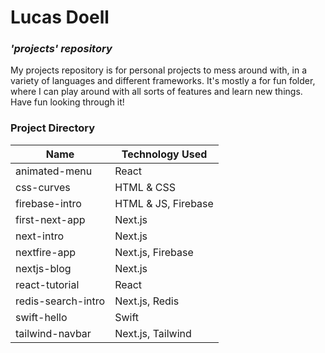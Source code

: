 # Lucas Doell
### _'projects' repository_
My projects repository is for personal projects to mess around with, in a variety of languages and different frameworks. It's mostly a for fun folder, where I can play around with all sorts of features and learn new things. Have fun looking through it! 


### Project Directory
| Name | Technology Used |
| ------------------ | ------------------- |
| animated-menu      | React               | 
| css-curves         | HTML & CSS          |
| firebase-intro     | HTML & JS, Firebase |
| first-next-app     | Next.js             |
| next-intro         | Next.js             |
| nextfire-app       | Next.js, Firebase   |
| nextjs-blog        | Next.js             |
| react-tutorial     | React               |
| redis-search-intro | Next.js, Redis      |
| swift-hello        | Swift               |
| tailwind-navbar    | Next.js, Tailwind   |